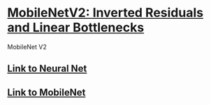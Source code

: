 # [MobileNetV2: Inverted Residuals and Linear Bottlenecks](https://arxiv.org/pdf/1801.04381.pdf)

MobileNet V2

## [Link to Neural Net](../../)
## [Link to MobileNet](../)